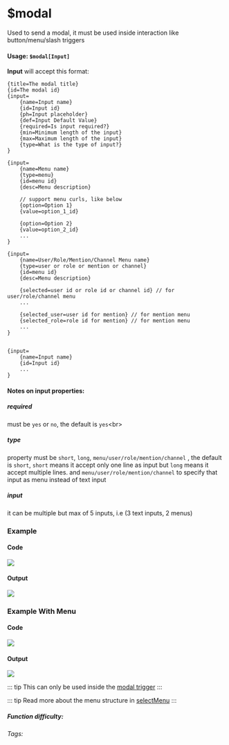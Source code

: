 # $modal
Used to send a modal, it must be used inside interaction like button/menu/slash triggers
#### Usage: `$modal[Input]`

**Input** will accept this format:
```
{title=The modal title}
{id=The modal id}
{input=
    {name=Input name}
    {id=Input id}
    {ph=Input placeholder}
    {def=Input Default Value}
    {required=Is input required?}
    {min=Minimum length of the input}
    {max=Maximum length of the input}
    {type=What is the type of input?}
}

{input=
    {name=Menu name}
    {type=menu}
    {id=menu id}
    {desc=Menu description}

    // support menu curls, like below
    {option=Option 1}
    {value=option_1_id}

    {option=Option 2}
    {value=option_2_id}
    ...
}

{input=
    {name=User/Role/Mention/Channel Menu name}
    {type=user or role or mention or channel}
    {id=menu id}
    {desc=Menu description}

    {selected=user id or role id or channel id} // for user/role/channel menu
    ...

    {selected_user=user id for mention} // for mention menu
    {selected_role=role id for mention} // for mention menu
    ...
}


{input=
    {name=Input name}
    {id=Input id}
    ...
}

```
#### Notes on input properties:
##### **required**
must be `yes` or `no`, the default is `yes`<br\>

##### **type**
property must be `short`, `long`, `menu/user/role/mention/channel` , the default is `short`, `short` means it accept only one line as input
but `long` means it accept multiple lines. and `menu/user/role/mention/channel` to specify that input as menu instead of text input

##### **input**
it can be multiple but max of 5 inputs, i.e (3 text inputs, 2 menus)

### Example
#### Code
![](https://i.imgur.com/ByYr0UI.png)

#### Output
![](https://i.imgur.com/LF7cnOK.png)

### Example With Menu
#### Code
![](https://i.imgur.com/ClY5l4b.png)

#### Output
![](https://i.imgur.com/chJsAth.png)

::: tip
This can only be used inside the [modal trigger](../Trigger/modal.md)
:::

::: tip
Read more about the menu structure in [selectMenu](../Text/Components/selectMenu.md)
:::

##### Function difficulty: <Badge type="tip" text="Easy" vertical="middle" /> 
###### Tags: <Badge type="tip" text="modal" vertical="middle" /> <Badge type="tip" text="sending modal" vertical="middle" />